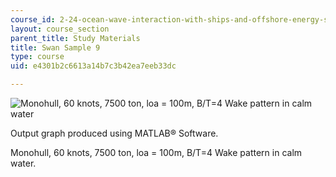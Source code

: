 ```yaml
---
course_id: 2-24-ocean-wave-interaction-with-ships-and-offshore-energy-systems-13-022-spring-2002
layout: course_section
parent_title: Study Materials
title: Swan Sample 9
type: course
uid: e4301b2c6613a14b7c3b42ea7eeb33dc

---
```


![Monohull, 60 knots, 7500 ton, loa = 100m, B/T=4 Wake pattern in calm water](/courses/mechanical-engineering/2-24-ocean-wave-interaction-with-ships-and-offshore-energy-systems-13-022-spring-2002/study-materials/cat_swan6.gif)

Output graph produced using MATLAB® Software.

Monohull, 60 knots, 7500 ton, loa = 100m, B/T=4 Wake pattern in calm water.